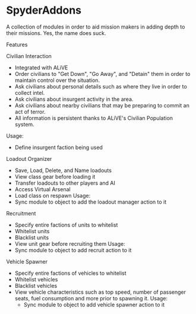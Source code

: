 # SpyderAddons
A collection of modules in order to aid mission makers in adding depth to their missions.
Yes, the name does suck.

Features

Civilian Interaction
  - Integrated with ALiVE
  - Order civilians to "Get Down", "Go Away", and "Detain" them in order to maintain control over the situation.
  - Ask civilians about personal details such as where they live in order to collect intel.
  - Ask civilians about insurgent activity in the area.
  - Ask civilians about nearby civilians that may be preparing to commit an act of terror.
  - All information is persistent thanks to ALiVE's Civilian Population system.

  Usage:
  - Define insurgent faction being used

Loadout Organizer
  - Save, Load, Delete, and Name loadouts
  - View class gear before loading it
  - Transfer loadouts to other players and AI
  - Access Virtual Arsenal
  - Load class on respawn
  Usage:
  - Sync module to object to add the loadout manager action to it

Recruitment
  - Specify entire factions of units to whitelist
  - Whitelist units
  - Blacklist units
  - View unit gear before recruiting them
  Usage:
  - Sync module to object to add recruit action to it

Vehicle Spawner
 - Specify entire factions of vehicles to whitelist
 - Whitelist vehicles
 - Blacklist vehicles
 - View vehicle characteristics such as top speed, number of passenger seats, fuel consumption and more prior to spawning it.
  Usage:
    - Sync module to object to add vehicle spawner action to it
